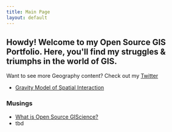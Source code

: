 ```yaml
---
title: Main Page
layout: default
---
```



## Howdy! Welcome to my Open Source GIS Portfolio. Here, you'll find my struggles & triumphs in the world of GIS.

Want to see more Geography content? Check out my [Twitter](https://twitter.com/daptx)

- [Gravity Model of Spatial Interaction](gravity/gravity.md)

### Musings

- [What is Open Source GIScience?](musings/open-source.md)
- tbd
